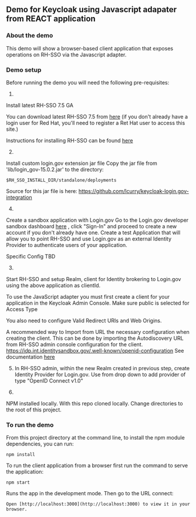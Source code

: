 ## Demo for Keycloak using Javascript adapater from REACT application 

### About the demo 

This demo will show a browser-based client application that exposes operations on RH-SSO via the Javascript adapter. 

### Demo setup 

Before running the demo you will need the following pre-requisites:

1. 
Install latest RH-SSO 7.5 GA   

You can download latest RH-SSO 7.5 from [here](https://access.redhat.com/jbossnetwork/restricted/listSoftware.html?downloadType=distributions&product=core.service.rhsso) (if you don't already have a login user for Red Hat, you'll need to register a Ret Hat user to access this site.)

Instructions for installing RH-SSO can be found [here](https://access.redhat.com/documentation/en-us/red_hat_single_sign-on/7.5/html/server_installation_and_configuration_guide/installing_the_software#installing_rh_sso_from_a_zip_file)


2. 
Install custom login.gov extension jar file 
Copy the jar file from 'lib/login_gov-15.0.2.jar' to the directory:


```
$RH_SSO_INSTALL_DIR/standalone/deployments
```

Source for this jar file is here:
https://github.com/lcurry/keycloak-login.gov-integration


4. 
Create a sandbox application with Login.gov 
Go to the Login.gov developer sandbox dashboard [here](https://dashboard.int.identitysandbox.gov/) ,  click "Sign-In" and proceed to create a new account if you don't already have one.
Create a test Application that will allow you to point RH-SSO and use Login.gov as an external Identity Provider to authenticate users of your application. 

Specific Config TBD 

3. 
Start RH-SSO and setup Realm, client for Identity brokering to Login.gov using the above application as clientId. 

To use the JavaScript adapter you must first create a client for your application in the Keycloak Admin Console. Make sure public is selected for Access Type

You also need to configure Valid Redirect URIs and Web Origins.

A recommended way to Import from URL the necessary configuration when creating the client. This can be done by importing the Autodiscovery URL from RH-SSO admin console configuration for the client. 
    https://idp.int.identitysandbox.gov/.well-known/openid-configuration
See documentation [here](https://developers.login.gov/oidc/getting-started/#auto-discovery )

5. In RH-SSO admin, within the new Realm created in previous step, create Identity Provider for Login.gov. Use from drop down to add provider of type "OpenID Connect v1.0"

4. 
NPM installed locally. With this repo cloned locally. Change directories to the root of this project. 


### To run the demo 

From this project directory at the command line, to install the npm module dependencies, you can run:

    npm install

To run the client application from a browser first run the command to serve the application:

    npm start

Runs the app in the development mode. Then go to the URL connect:

    Open [http://localhost:3000](http://localhost:3000) to view it in your browser.
